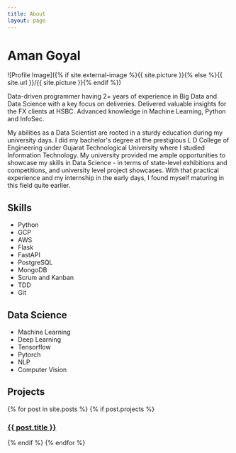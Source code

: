 ```yaml
---
title: About
layout: page
---
```


# Aman Goyal

![Profile Image]({% if site.external-image %}{{ site.picture }}{% else %}{{ site.url }}/{{ site.picture }}{% endif %})

<p>Data-driven programmer having 2+ years of experience in Big Data and Data Science with a key focus on deliveries. Delivered valuable insights for the FX clients at HSBC. Advanced knowledge in Machine Learning, Python and InfoSec.</p>


<p>My abilities as a Data Scientist are rooted in a sturdy education during my university days. I did my bachelor's degree at the prestigious L D College of Engineering under Gujarat Technological University where I studied Information Technology. My university provided me ample opportunities to showcase my skills in Data Science - in terms of state-level exhibitions and competitions, and university level project showcases. With that practical experience and my internship in the early days, I found myself maturing in this field quite earlier.</p>

<h2>Skills</h2>

<ul class="skill-list">
	<li>Python</li>
	<li>GCP</li>
	<li>AWS</li>
	<li>Flask</li>
	<li>FastAPI</li>
	<li>PostgreSQL</li>
	<li>MongoDB</li>
	<li>Scrum and Kanban</li>
	<li>TDD</li>
	<li>Git</li>
</ul>

<h2>Data Science</h2>

<ul class="skill-list">
	<li>Machine Learning</li>
	<li>Deep Learning</li>
	<li>Tensorflow</li>
	<li>Pytorch</li>
	<li>NLP</li>
	<li>Computer Vision</li>
</ul>

<h2>Projects</h2>

<section class="list">
    {% for post in site.posts %}
        {% if post.projects %}
            <div class="item">
                <a class="url" href="{% if post.externalLink %}{{ post.externalLink }}{% else %}{{ site.url }}{{ post.url }}{% endif %}">
                    <h3 class="title">{{ post.title }}</h3>
                </a>
            </div>
        {% endif %}
    {% endfor %}
</section>
